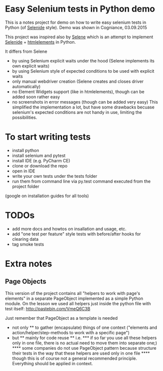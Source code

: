# Easy Selenium tests in Python demo

This is a notes project for demo on how to write easy selenium tests in Python (of [Selenide](selenide.org) style). 
Demo was shown in Cogniance, 03.09.2015

This project was inspired also by [Selene](https://github.com/yashaka/selene/) which is an attempt to implement [Selenide](selenide.org) + [htmlelements](https://github.com/yandex-qatools/htmlelements) in Python.

It differs from Selene
* by using Selenium explicit waits under the hood (Selene implements its own explicit waits)
* by using Selenium style of expected conditions to be used with explicit waits
* only manual webdriver creation (Selene creates and closes driver automatically)
* no Element Widgets support (like in htmlelements), though can be added soon rather easy
* no screenshots in error messages (though can be added very easy)
This simplified the implementation a lot, but have some drawbacks becuase selenium's expected conditions are not handy in use, limiting the possibilities.

# To start writing tests
* install python 
* install selenium and pytest
* install IDE (e.g. PyCharm CE)
* clone or download the repo
* open in IDE
* write your own tests under the tests folder
* run them from command line via py.test command executed from the project folder

(google on installation guides for all tools)

# TODOs
* add more docs and howtos on insallation and usage, etc.
* add "one test per feature" style tests with before/after hooks for clearing data
* tag smoke tests

# Extra notes

## Page Objects

This version of the project contains all "helpers to work with page's elements" in a separate PageObject implemented
as a simple Python module. 
On the lesson we used all helpers just inside the python file with test itself: http://pastebin.com/VmeQ6C3B

Just remember that PageObject as a template is needed
* not only
** to gather (encapsulate) things of one context ("elements and action/helper/step-methods to work with a specific page")
* but
** mainly for code reuse
** i.e.
*** if so far you use all these helpers only in one file, there is no actual need to move them into separate one;)
**** some companies do not use PageObject pattern because structure their tests in the way that these helpers are used only in one file
**** though this is of course not a general recommended principle. Everything should be applied in context.

